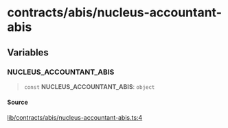# contracts/abis/nucleus-accountant-abis

## Variables

### NUCLEUS\_ACCOUNTANT\_ABIS

> `const` **NUCLEUS\_ACCOUNTANT\_ABIS**: `object`

#### Source

[lib/contracts/abis/nucleus-accountant-abis.ts:4](https://github.com/PufferFinance/puffer-sdk/blob/eca497d16ab6fc5ed47eb2db977f715df56cdbcf/lib/contracts/abis/nucleus-accountant-abis.ts#L4)

